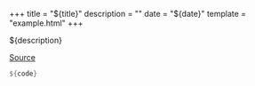 +++
title = "${title}"
description = ""
date = "${date}"
template = "example.html"
+++

${description}

<script type="module">
import init from "../../wasm/${example}.js";
window.addEventListener("load", () => {
  init();
});
</script>

<div style="width: 960px; margin-left: auto; margin-right: auto;">
<canvas id="chuot"></canvas>
</div>

[Source](https://github.com/tversteeg/chuot/blob/main/examples/${example}.rs)

```rust
${code}
```
